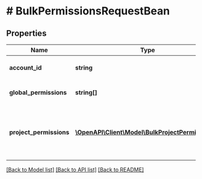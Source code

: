 # # BulkPermissionsRequestBean

## Properties

Name | Type | Description | Notes
------------ | ------------- | ------------- | -------------
**account_id** | **string** | The account ID of a user. | [optional]
**global_permissions** | **string[]** | Global permissions to look up. | [optional]
**project_permissions** | [**\OpenAPI\Client\Model\BulkProjectPermissions[]**](BulkProjectPermissions.md) | Project permissions with associated projects and issues to look up. | [optional]

[[Back to Model list]](../../README.md#models) [[Back to API list]](../../README.md#endpoints) [[Back to README]](../../README.md)
